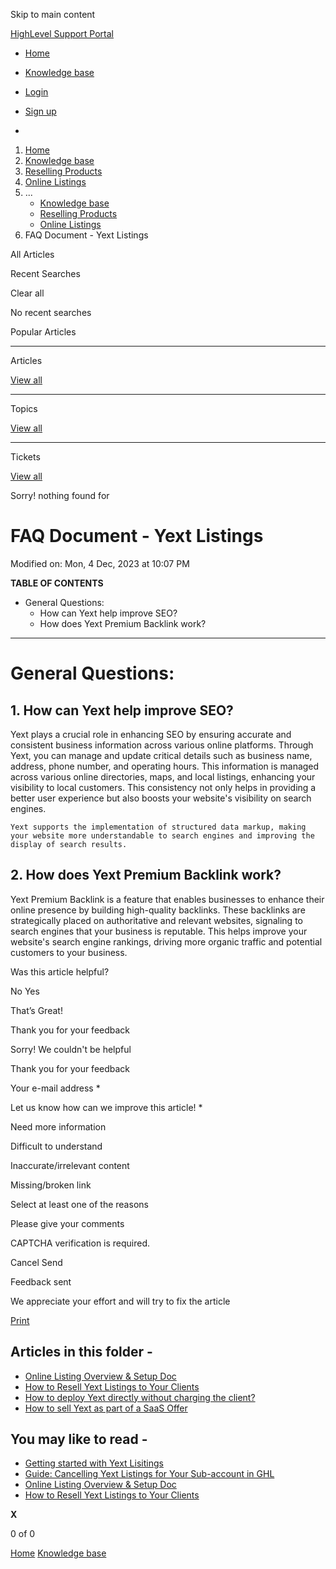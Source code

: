 Skip to main content

[ HighLevel Support Portal ](https://help.gohighlevel.com)

  * [ Home ](/support/home)
  * [ Knowledge base ](/support/solutions)

  * [Login](/support/login)
  * [Sign up](/support/signup)
  * 

  1. [Home](/support/home)
  2. [Knowledge base](/support/solutions)
  3. [Reselling Products](/support/solutions/48000454568)
  4. [Online Listings](/support/solutions/folders/48000682876)
  5. ... 
     * [Knowledge base](/support/solutions)
     * [Reselling Products](/support/solutions/48000454568)
     * [Online Listings](/support/solutions/folders/48000682876)
  6. FAQ Document - Yext Listings

All  Articles 

Recent Searches

Clear all

No recent searches

Popular Articles

* * *

Articles

[View all](/support/search/solutions)

* * *

Topics

[View all](/support/search/topics)

* * *

Tickets

[View all](/support/search/tickets)

Sorry! nothing found for   

# FAQ Document - Yext Listings

Modified on: Mon, 4 Dec, 2023 at 10:07 PM

**TABLE OF CONTENTS**

  * General Questions: 
    * How can Yext help improve SEO?
    * How does Yext Premium Backlink work?

* * *

# General Questions: 

## 1\. How can Yext help improve SEO?

Yext plays a crucial role in enhancing SEO by ensuring accurate and consistent business information across various online platforms. Through Yext, you can manage and update critical details such as business name, address, phone number, and operating hours. This information is managed across various online directories, maps, and local listings, enhancing your visibility to local customers. This consistency not only helps in providing a better user experience but also boosts your website's visibility on search engines.  

    Yext supports the implementation of structured data markup, making your website more understandable to search engines and improving the display of search results.

## 2\. How does Yext Premium Backlink work?

Yext Premium Backlink is a feature that enables businesses to enhance their online presence by building high-quality backlinks. These backlinks are strategically placed on authoritative and relevant websites, signaling to search engines that your business is reputable. This helps improve your website's search engine rankings, driving more organic traffic and potential customers to your business.

Was this article helpful?

No  Yes 

That’s Great!

Thank you for your feedback

Sorry! We couldn't be helpful

Thank you for your feedback

Your e-mail address *

Let us know how can we improve this article! *

Need more information 

Difficult to understand 

Inaccurate/irrelevant content 

Missing/broken link 

Select at least one of the reasons 

Please give your comments 

CAPTCHA verification is required. 

Cancel  Send 

Feedback sent

We appreciate your effort and will try to fix the article

[Print](javascript:print\(\))

## Articles in this folder -

  * [Online Listing Overview & Setup Doc](/support/solutions/articles/48001196389-online-listing-overview-setup-doc)
  * [How to Resell Yext Listings to Your Clients](/support/solutions/articles/155000001901-how-to-resell-yext-listings-to-your-clients)
  * [How to deploy Yext directly without charging the client?](/support/solutions/articles/48001210774-how-to-deploy-yext-directly-without-charging-the-client-)
  * [How to sell Yext as part of a SaaS Offer](/support/solutions/articles/48001209150-how-to-sell-yext-as-part-of-a-saas-offer)

## You may like to read -

  * [Getting started with Yext Lisitings](/support/solutions/articles/48001216623-getting-started-with-yext-lisitings)
  * [Guide: Cancelling Yext Listings for Your Sub-account in GHL](/support/solutions/articles/155000001886-guide-cancelling-yext-listings-for-your-sub-account-in-ghl)
  * [Online Listing Overview & Setup Doc](/support/solutions/articles/48001196389-online-listing-overview-setup-doc)
  * [How to Resell Yext Listings to Your Clients](/support/solutions/articles/155000001901-how-to-resell-yext-listings-to-your-clients)

**X**

0 of 0 []()

[Home](/support/home) [Knowledge base](/support/solutions)
